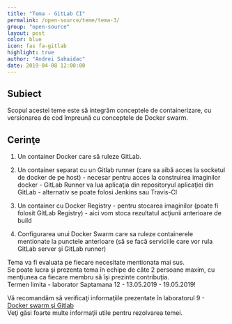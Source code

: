 ```yaml
---
title: "Tema - GitLab CI"
permalink: /open-source/teme/tema-3/
group: "open-source"
layout: post
color: blue
icon: fas fa-gitlab
highlight: true
author: "Andrei Sahaidac"
date: 2019-04-08 12:00:00
---
```


## Subiect
Scopul acestei teme este să integrăm conceptele de containerizare, cu versionarea de cod împreună cu conceptele de Docker swarm.

## Cerinţe


1. Un container Docker care să ruleze GitLab.  

2. Un container separat cu un Gitlab runner (care sa aibă acces la socketul de docker de pe host) - necesar pentru acces la construirea imaginilor docker - GitLab Runner va lua aplicaţia din repositoryul aplicaţiei din GitLab - alternativ se poate folosi Jenkins sau Travis-CI  

3. Un container cu Docker Registry - pentru stocarea imaginilor (poate fi folosit GitLab Registry) - aici vom stoca rezultatul acţiunii anterioare de build  

4. Configurarea unui Docker Swarm care sa ruleze containerele mentionate la punctele anterioare (să se facă serviciile care vor rula GitLab server şi GitLab runner)  


Tema va fi evaluata pe fiecare necesitate mentionata mai sus.    
Se poate lucra şi prezenta tema în echipe de câte 2 persoane maxim, cu menţiunea ca fiecare membru să îşi prezinte contribuţia.  
Termen limita - laborator Saptamana 12 - 13.05.2019 - 19.05.2019!

Vă recomandăm să verificaţi informaţiile prezentate în laboratorul 9 - <a href="../laboratoare/swarm">Docker swarm şi Gitlab</a>  
Veţi găsi foarte multe informaţii utile pentru rezolvarea temei.
